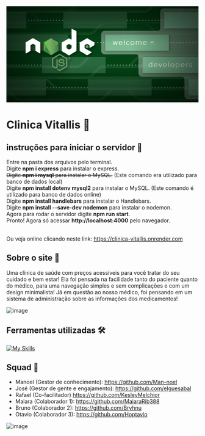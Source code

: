 ![image](https://raw.githubusercontent.com/KesleyMelchior/ProjetoIndividualM5/master/Img/NodeImg.png)


# Clinica Vitallis 🏥

## **instruções para iniciar o servidor 💬**
Entre na pasta dos arquivos pelo terminal. <br/>
Digite **npm i express** para instalar o express.  <br/>
<strike>Digite **npm i mysql** para instalar o MySQL.</strike> (Este comando era utilizado para banco de dados local)  <br/>
Digite **npm install dotenv mysql2** para instalar o MySQL. (Este comando é utilizado para banco de dados online)  <br/>
Digite **npm install handlebars** para instalar o Handlebars.  <br/>
Digite **npm install --save-dev nodemon** para instalar o nodemon.  <br/>
Agora para rodar o servidor digite **npm run start**.  <br/>
Pronto! Agora só acessar **http://localhost:4000** pelo navegador.  <br/><br/>

Ou veja online clicando neste link: https://clinica-vitallis.onrender.com


## **Sobre o site 💊**
Uma clínica de saúde com preços acessíveis para você tratar do seu cuidado e bem estar! Ela foi pensada na facilidade tanto do paciente quanto do médico, para uma navegação simples e sem complicações e com um design minimalista! 
 Já em questão ao nosso médico, foi pensando em um sistema de administração sobre as informações dos medicamentos!


![image](https://github.com/Man-noel/ProjetoM5/blob/main/ReadmeImages/Homemed.png?raw=true)


## **Ferramentas utilizadas 🛠️**
 [![My Skills](https://skillicons.dev/icons?i=html,css,nodejs,mysql,github	)](https://skillicons.dev)

## **Squad 🤝**

- Manoel (Gestor de conhecimento): https://github.com/Man-noel
- José (Gestor de gente e engajamento): https://github.com/elguesabal
- Rafael (Co-facilitador) https://github.com/KesleyMelchior
- Maiara (Colaborador 1): https://github.com/MaiaraRib388
- Bruno (Colaborador 2): https://github.com/Bryhnu
- Otavio (Colaborador 3): https://github.com/Hoptavio

![image](https://github.com/Man-noel/ProjetoM5/blob/main/ReadmeImages/SQUAD.png?raw=true)






